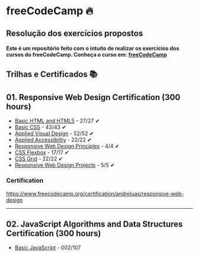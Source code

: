 # freeCodeCamp :fire: 

## Resolução dos exercícios propostos

#### Este é um repositório feito com o intuito de realizar os exercícios dos cursos do freeCodeCamp. Conheça o curso em: [freeCodeCamp](https://www.freecodecamp.org/)

## Trilhas e Certificados :books: 

## 01. Responsive Web Design Certification (300 hours)

- [Basic HTML and HTML5](https://github.com/andreluas/freeCodeCamp/tree/main/01%20-%20Responsive%20Web%20Design%20Certification/01%20-%20Basic%20HTML%20and%20HTML5) - 27/27 ✔
- [Basic CSS](https://github.com/andreluas/freeCodeCamp/tree/main/01%20-%20Responsive%20Web%20Design%20Certification/02%20-%20Basic%20CSS) - 43/43 ✔
- [Applied Visual Design](https://github.com/andreluas/freeCodeCamp/tree/main/01%20-%20Responsive%20Web%20Design%20Certification/03%20-%20Applied%20Visual%20Design) - 52/52 ✔
- [Applied Accessibility](https://github.com/andreluas/freeCodeCamp/tree/main/01%20-%20Responsive%20Web%20Design%20Certification/04%20-%20Applied%20Accessibility) - 22/22 ✔
- [Responsive Web Design Principles](https://github.com/andreluas/freeCodeCamp/tree/main/01%20-%20Responsive%20Web%20Design%20Certification/05%20-%20Responsive%20Web%20Design%20Principles) - 4/4 ✔
- [CSS Flexbox](https://github.com/andreluas/freeCodeCamp/tree/main/01%20-%20Responsive%20Web%20Design%20Certification/06%20-%20CSS%20Flexbox) - 17/17 ✔
- [CSS Grid](https://github.com/andreluas/freeCodeCamp/tree/main/01%20-%20Responsive%20Web%20Design%20Certification/07%20-%20CSS%20Grid) - 22/22 ✔
- [Responsive Web Design Projects](https://github.com/andreluas/freeCodeCamp/tree/main/01%20-%20Responsive%20Web%20Design%20Certification/08%20-%20Responsive%20Web%20Design%20Projects) - 5/5 ✔

### Certification
https://www.freecodecamp.org/certification/andreluas/responsive-web-design

---

## 02. JavaScript Algorithms and Data Structures Certification (300 hours)

- [Basic JavaScript](https://github.com/andreluas/freeCodeCamp/tree/main/02%20-%20Javascript%20Algorithms%20And%20Data%20Structures%20Certification/01%20-%20Basic%20JavaScript) - 002/107